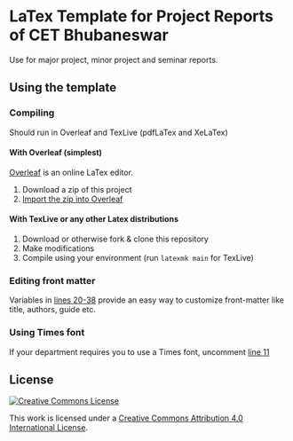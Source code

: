 # LaTex Template for Project Reports of CET Bhubaneswar

Use for major project, minor project and seminar reports.

## Using the template

### Compiling

Should run in Overleaf and TexLive (pdfLaTex and XeLaTex)

#### With Overleaf (simplest)

[Overleaf](https://www.overleaf.com) is an online LaTex editor.

1. Download a zip of this project
2. [Import the zip into Overleaf](https://www.overleaf.com/learn/how-to/Uploading_a_project)

#### With TexLive or any other Latex distributions

1. Download or otherwise fork & clone this repository
2. Make modifications
3. Compile using your environment (run `latexmk main` for TexLive)


### Editing front matter

Variables in [lines 20-38](main.tex#L20-L38) provide an easy way to customize front-matter like title, authors, guide etc.

### Using Times font

If your department requires you to use a Times font, uncomment [line 11](main.tex#L11)

## License 

[![Creative Commons License](https://i.creativecommons.org/l/by/4.0/88x31.png)](http://creativecommons.org/licenses/by/4.0/)

This work is licensed under a [Creative Commons Attribution 4.0 International License](http://creativecommons.org/licenses/by/4.0/).
